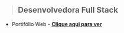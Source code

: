 >## Desenvolvedora Full Stack
- Portifólio Web - **[Clique aqui para ver](https://tifanyalmeida.vercel.app/)**


